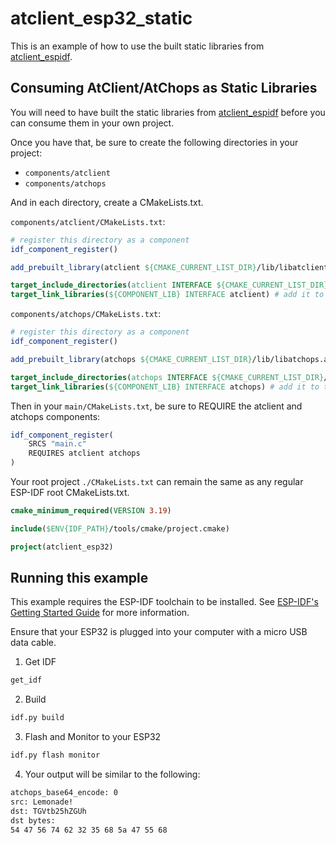 # atclient_esp32_static

This is an example of how to use the built static libraries from [atclient_espidf](../../packages/atclient_espidf/README.md).

## Consuming AtClient/AtChops as Static Libraries

You will need to have built the static libraries from [atclient_espidf](../../packages/atclient_espidf/README.md) before you can consume them in your own project.

Once you have that, be sure to create the following directories in your project:

- `components/atclient`
- `components/atchops`

And in each directory, create a CMakeLists.txt.

`components/atclient/CMakeLists.txt`:

```cmake
# register this directory as a component
idf_component_register()

add_prebuilt_library(atclient ${CMAKE_CURRENT_LIST_DIR}/lib/libatclient.a REQUIRES mbedtls atchops)

target_include_directories(atclient INTERFACE ${CMAKE_CURRENT_LIST_DIR}/include)
target_link_libraries(${COMPONENT_LIB} INTERFACE atclient) # add it to the component library
```

`components/atchops/CMakeLists.txt`:

```cmake
# register this directory as a component
idf_component_register()

add_prebuilt_library(atchops ${CMAKE_CURRENT_LIST_DIR}/lib/libatchops.a REQUIRES mbedtls)

target_include_directories(atchops INTERFACE ${CMAKE_CURRENT_LIST_DIR}/include)
target_link_libraries(${COMPONENT_LIB} INTERFACE atchops) # add it to the component library
```

Then in your `main/CMakeLists.txt`, be sure to REQUIRE the atclient and atchops components:

```cmake
idf_component_register(
    SRCS "main.c"
    REQUIRES atclient atchops
)
```

Your root project `./CMakeLists.txt` can remain the same as any regular ESP-IDF root CMakeLists.txt.

```cmake
cmake_minimum_required(VERSION 3.19)

include($ENV{IDF_PATH}/tools/cmake/project.cmake)

project(atclient_esp32)
```

## Running this example

This example requires the ESP-IDF toolchain to be installed. See [ESP-IDF's Getting Started Guide](https://docs.espressif.com/projects/esp-idf/en/latest/esp32/get-started/index.html) for more information.

Ensure that your ESP32 is plugged into your computer with a micro USB data cable.

1. Get IDF

```sh
get_idf
```

2. Build

```sh
idf.py build
```

3. Flash and Monitor to your ESP32

```sh
idf.py flash monitor
```

4. Your output will be similar to the following:

```sh
atchops_base64_encode: 0
src: Lemonade!
dst: TGVtb25hZGUh
dst bytes: 
54 47 56 74 62 32 35 68 5a 47 55 68 
```